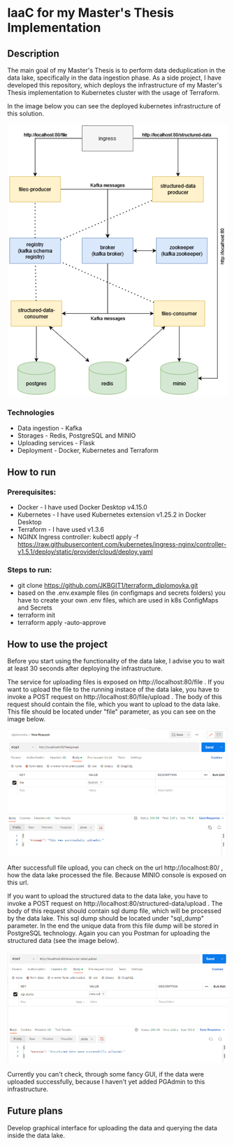 # IaaC for my Master's Thesis Implementation

## Description
The main goal of my Master's Thesis is to perform data deduplication in the data lake, specifically in the data ingestion phase. As a side project, I have developed this repository, which deploys the infrastructure of my Master's Thesis implementation to Kubernetes cluster with the usage of Terraform.

In the image below you can see the deployed kubernetes infrastructure of this solution.

<div align="center">
  <img src="https://github.com/JKBGIT1/terraform_diplomovka/blob/main/imgs/k8s_infrastructure.png">
</div>

### Technologies
* Data ingestion - Kafka
* Storages - Redis, PostgreSQL and MINIO
* Uploading services - Flask
* Deployment - Docker, Kubernetes and Terraform

## How to run
### Prerequisites:
* Docker - I have used Docker Desktop v4.15.0
* Kubernetes - I have used Kubernetes extension v1.25.2 in Docker Desktop
* Terraform - I have used v1.3.6
* NGINX Ingress controller: kubectl apply -f https://raw.githubusercontent.com/kubernetes/ingress-nginx/controller-v1.5.1/deploy/static/provider/cloud/deploy.yaml

### Steps to run:
* git clone https://github.com/JKBGIT1/terraform_diplomovka.git
* based on the .env.example files (in configmaps and secrets folders) you have to create your own .env files, which are used in k8s ConfigMaps and Secrets
* terraform init
* terraform apply -auto-approve

## How to use the project
Before you start using the functionality of the data lake, I advise you to wait at least 30 seconds after deploying the infrastructure.

The service for uploading files is exposed on http://localhost:80/file . If you want to upload the file to the running instace of the data lake, you have to invoke a POST request on http://localhost:80/file/upload . 
The body of this request should contain the file, which you want to upload to the data lake. This file should be located under "file" parameter, as you can see on the image below.

![Uploading file to the data lake with Postman](https://github.com/JKBGIT1/terraform_diplomovka/blob/main/imgs/upload_file.png)

After successfull file upload, you can check on the url http://localhost:80/ , how the data lake processed the file. Because MINIO console is exposed on this url.

If you want to upload the structured data to the data lake, you have to invoke a POST request on http://localhost:80/structured-data/upload .
The body of this request should contain sql dump file, which will be processed by the data lake. This sql dump should be located under "sql_dump" parameter. In the end the unique data from this file dump will be stored in PostgreSQL technology. Again you can you Postman for uploading the structured data (see the image below).

![Uploading structured data to the data lake with Postman](https://github.com/JKBGIT1/terraform_diplomovka/blob/main/imgs/structured_data_upload.png)

Currently you can't check, through some fancy GUI, if the data were uploaded successfully, because I haven't yet added PGAdmin to this infrastructure.

## Future plans
Develop graphical interface for uploading the data and querying the data inside the data lake.

